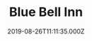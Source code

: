 ---
date: 2019-08-26T11:11:35.000Z
title: Blue Bell Inn
latitude: 52.62673216240863
longitude: -0.5067209211926921
category: checkin
---